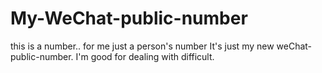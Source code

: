 # My-WeChat-public-number
this is a number..
for me just a person's number 
It's just my new weChat-public-number.
I'm good for dealing with difficult.
